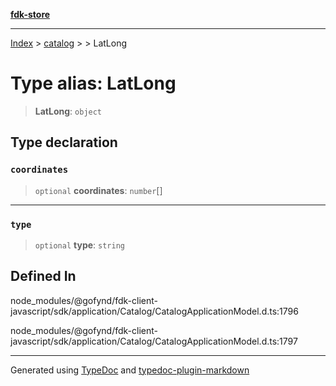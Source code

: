 [**fdk-store**](../../../README.md)
***

[Index](../../../API.md) > [catalog](../../README.md) > [<internal>](../README.md) > LatLong

# Type alias: LatLong

> **LatLong**: `object`

## Type declaration

### `coordinates`

> `optional` **coordinates**: `number`[]

***

### `type`

> `optional` **type**: `string`

## Defined In

node\_modules/@gofynd/fdk-client-javascript/sdk/application/Catalog/CatalogApplicationModel.d.ts:1796

node\_modules/@gofynd/fdk-client-javascript/sdk/application/Catalog/CatalogApplicationModel.d.ts:1797

***
Generated using [TypeDoc](https://typedoc.org/) and [typedoc-plugin-markdown](https://www.npmjs.com/package/typedoc-plugin-markdown)
